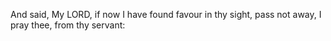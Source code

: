 And said, My LORD, if now I have found favour in thy sight, pass not away, I pray thee, from thy servant:
